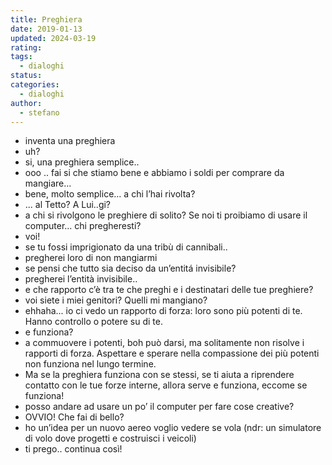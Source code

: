 ```yaml
---
title: Preghiera
date: 2019-01-13
updated: 2024-03-19
rating: 
tags:
  - dialoghi
status: 
categories:
  - dialoghi
author:
  - stefano
---
```


- inventa una preghiera
- uh?
- si, una preghiera semplice..
- ooo .. fai si che stiamo bene e abbiamo i soldi per comprare da mangiare...
- bene, molto semplice... a chi l’hai rivolta?
- ... al Tetto? A Lui..gi?
- a chi si rivolgono le preghiere di solito? Se noi ti proibiamo di usare il computer... chi pregheresti?
- voi!
- se tu fossi imprigionato da una tribù di cannibali..
- pregherei loro di non mangiarmi
- se pensi che tutto sia deciso da un’entitá invisibile?
- pregherei l’entità invisibile..
- e che rapporto c’è tra te che preghi e i destinatari delle tue preghiere?
- voi siete i miei genitori? Quelli mi mangiano?
- ehhaha... io ci vedo un rapporto di forza: loro sono più potenti di te. Hanno controllo o potere su di te.
- e funziona?
- a commuovere i potenti, boh può darsi, ma solitamente non risolve i rapporti di forza. Aspettare e sperare nella compassione dei più potenti non funziona nel lungo termine.
- Ma se la preghiera funziona con se stessi, se ti aiuta a riprendere contatto con le tue forze interne, allora serve e funziona, eccome se funziona!
- posso andare ad usare un po’ il computer per fare cose creative?
- OVVIO! Che fai di bello?
- ho un’idea per un nuovo aereo voglio vedere se vola (ndr: un simulatore di volo dove progetti e costruisci i veicoli)
- ti prego.. continua così! 
